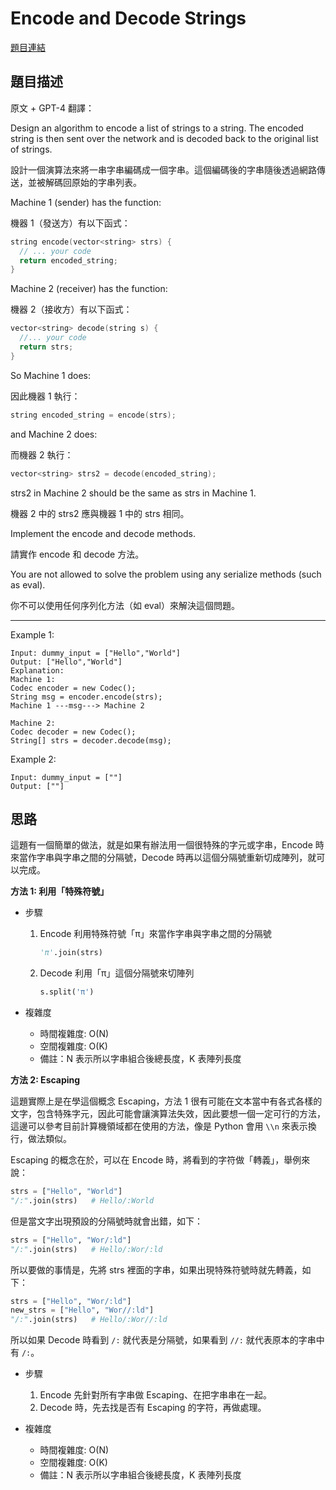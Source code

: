 # Encode and Decode Strings
[題目連結](https://leetcode.com/problems/encode-and-decode-strings/)

## 題目描述
原文 + GPT-4 翻譯：

Design an algorithm to encode a list of strings to a string. The encoded string is then sent over the network and is decoded back to the original list of strings.

設計一個演算法來將一串字串編碼成一個字串。這個編碼後的字串隨後透過網路傳送，並被解碼回原始的字串列表。

Machine 1 (sender) has the function:

機器 1（發送方）有以下函式：

```cpp
string encode(vector<string> strs) {
  // ... your code
  return encoded_string;
}
```

Machine 2 (receiver) has the function:

機器 2（接收方）有以下函式：

```cpp
vector<string> decode(string s) {
  //... your code
  return strs;
}
```

So Machine 1 does:

因此機器 1 執行：

```cpp
string encoded_string = encode(strs);
```

and Machine 2 does:

而機器 2 執行：

```cpp
vector<string> strs2 = decode(encoded_string);
```

strs2 in Machine 2 should be the same as strs in Machine 1.

機器 2 中的 strs2 應與機器 1 中的 strs 相同。

Implement the encode and decode methods.

請實作 encode 和 decode 方法。

You are not allowed to solve the problem using any serialize methods (such as eval).

你不可以使用任何序列化方法（如 eval）來解決這個問題。

----

Example 1:
```
Input: dummy_input = ["Hello","World"]
Output: ["Hello","World"]
Explanation:
Machine 1:
Codec encoder = new Codec();
String msg = encoder.encode(strs);
Machine 1 ---msg---> Machine 2

Machine 2:
Codec decoder = new Codec();
String[] strs = decoder.decode(msg);
```

Example 2:
```
Input: dummy_input = [""]
Output: [""]
```

## 思路

這題有一個簡單的做法，就是如果有辦法用一個很特殊的字元或字串，Encode 時來當作字串與字串之間的分隔號，Decode 時再以這個分隔號重新切成陣列，就可以完成。


**方法 1: 利用「特殊符號」**

* 步驟
    1. Encode 利用特殊符號「π」來當作字串與字串之間的分隔號
        ```python
        'π'.join(strs)
        ```

    2. Decode 利用「π」這個分隔號來切陣列
        ```python
        s.split('π')
        ```

* 複雜度
    * 時間複雜度: O(N)
    * 空間複雜度: O(K)
    * 備註：N 表示所以字串組合後總長度，K 表陣列長度

**方法 2: Escaping**

這題實際上是在學這個概念 Escaping，方法 1 很有可能在文本當中有各式各樣的文字，包含特殊字元，因此可能會讓演算法失效，因此要想一個一定可行的方法，這邊可以參考目前計算機領域都在使用的方法，像是 Python 會用 `\\n` 來表示換行，做法類似。

Escaping 的概念在於，可以在 Encode 時，將看到的字符做「轉義」，舉例來說：
```python
strs = ["Hello", "World"]
"/:".join(strs)   # Hello/:World
```
但是當文字出現預設的分隔號時就會出錯，如下：
```python
strs = ["Hello", "Wor/:ld"]
"/:".join(strs)   # Hello/:Wor/:ld 
```

所以要做的事情是，先將 strs 裡面的字串，如果出現特殊符號時就先轉義，如下：
```python
strs = ["Hello", "Wor/:ld"]
new_strs = ["Hello", "Wor//:ld"]
"/:".join(strs)   # Hello/:Wor//:ld 
```
所以如果 Decode 時看到 `/:` 就代表是分隔號，如果看到 `//:` 就代表原本的字串中有 `/:`。

* 步驟
    1. Encode 先針對所有字串做 Escaping、在把字串串在一起。
    2. Decode 時，先去找是否有 Escaping 的字符，再做處理。

* 複雜度
    * 時間複雜度: O(N)
    * 空間複雜度: O(K)
    * 備註：N 表示所以字串組合後總長度，K 表陣列長度
